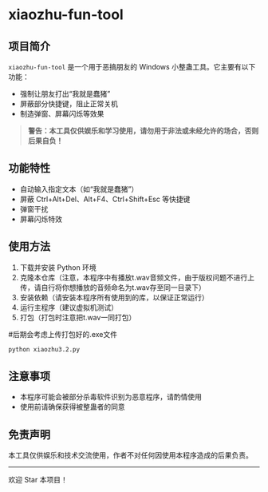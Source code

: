 # xiaozhu-fun-tool

## 项目简介

`xiaozhu-fun-tool` 是一个用于恶搞朋友的 Windows 小整蛊工具。它主要有以下功能：

- 强制让朋友打出“我就是蠢猪”
- 屏蔽部分快捷键，阻止正常关机
- 制造弹窗、屏幕闪烁等效果

> **警告：本工具仅供娱乐和学习使用，请勿用于非法或未经允许的场合，否则后果自负！**

## 功能特性

- 自动输入指定文本（如“我就是蠢猪”）
- 屏蔽 Ctrl+Alt+Del、Alt+F4、Ctrl+Shift+Esc 等快捷键
- 弹窗干扰
- 屏幕闪烁特效

## 使用方法

1. 下载并安装 Python 环境
2. 克隆本仓库（注意，本程序中有播放t.wav音频文件，由于版权问题不进行上传，请自行将你想播放的音频命名为t.wav存至同一目录下）
3. 安装依赖（请安装本程序所有使用到的库，以保证正常运行）
4. 运行主程序（建议虚拟机测试）
5. 打包（打包时注意把t.wav一同打包）

#后期会考虑上传打包好的.exe文件

```bash
python xiaozhu3.2.py
```

## 注意事项

- 本程序可能会被部分杀毒软件识别为恶意程序，请酌情使用
- 使用前请确保获得被整蛊者的同意

## 免责声明

本工具仅供娱乐和技术交流使用，作者不对任何因使用本程序造成的后果负责。

---

欢迎 Star 本项目！
